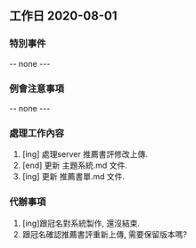 ## 工作日 2020-08-01

### 特別事件

-- none ---

### 例會注意事項

-- none ---

### 處理工作內容

1. [ing] 處理server 推薦書評修改上傳.
2. [end] 更新 主題系統.md 文件.
3. [ing] 更新 推薦書單.md 文件.

### 代辦事項

1. [ing]跟冠名對系統製作, 還沒結束.
2. 跟冠名確認推薦書評重新上傳, 需要保留版本嗎?
